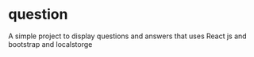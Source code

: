 # question
A simple project to display questions and answers that uses React js and bootstrap and localstorge

